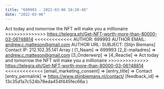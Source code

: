 ```yaml
---
title: "699993 - 2022-03-06 10:20:48"
date: "2022-03-06"
---
```


Act today and tomorrow the NFT will make you a millionaire >>>>>>>>>>>>>> https://telegra.ph/Get-NFT-worth-more-than-80000-03-06?48814 <<<<<<<<<<<<< AUTHOR: 699993 AUTHOR EMAIL: andrew.c.matteson@gmail.com AUTHOR URL: SUBJECT: \[Stijn Biemans\] Contact IP: 212.102.35.141 Array ( \[1\_Naam\] => 699993 \[2\_E-mailadres\] => andrew.c.matteson@gmail.com \[3\_Onderwerp\] => \[4\_Reactie\] => Act today and tomorrow the NFT will make you a millionaire >>>>>>>>>>>>>> https://telegra.ph/Get-NFT-worth-more-than-80000-03-06?48814 <<<<<<<<<<<<< \[email\_marketing\_consent\] => \[entry\_title\] => Contact \[entry\_permalink\] => https://www.stijnbiemans.nl/contact/ \[feedback\_id\] => 13c35d1a7c524b78eda454f445fec66a )
